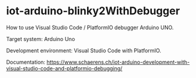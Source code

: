 # iot-arduino-blinky2WithDebugger

How to use Visual Studio Code / PlatformIO debugger Arduino UNO. 

Target system: Arduino Uno

Development environment: Visual Studio Code with PlatformIO.

Documentation: https://www.schaerens.ch/iot-arduino-development-with-visual-studio-code-and-platformio-debugging/
